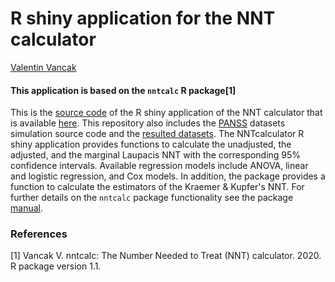 # R shiny application for the NNT calculator
[Valentin Vancak](https://www.linkedin.com/in/valentin-vancak-0a56227a/?originalSubdomain=il)
#### This application is based on the `nntcalc` R package[1]
This is the [source code](https://github.com/vancak/nntcalc/commit/58d0c17c1e90caab7662b21e72243cb480363c8d) of the R shiny application of the NNT calculator that is available [here](https://nntcalc.iem.technion.ac.il/). This repository also includes the [PANSS](https://en.wikipedia.org/wiki/Positive_and_Negative_Syndrome_Scale#:~:text=The%20Positive%20and%20Negative%20Syndrome,the%20study%20of%20antipsychotic%20therapy.) datasets simulation source code and the [resulted datasets](https://github.com/vancak/nntcalc_shinyapp/tree/main/data). The NNTcalculator R shiny application provides functions to calculate the unadjusted, the adjusted, and the marginal Laupacis NNT with the corresponding 95% confidence intervals. Available regression models include ANOVA, linear and logistic regression, and Cox models. In addition, the package provides a function to calculate the estimators of the Kraemer & Kupfer's NNT. For further details on the `nntcalc` package functionality see the package [manual](https://github.com/vancak/NNTcalculator/blob/main/manual.pdf).

### References 
[1] Vancak V. nntcalc: The Number Needed to Treat (NNT) calculator. 2020. R package version 1.1.
